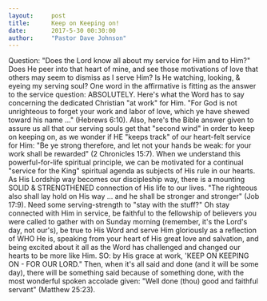 ```yaml
---
layout:     post
title:      Keep on Keeping on!
date:       2017-5-30 00:30:00
author:     "Pastor Dave Johnson"
---
```


Question: "Does the Lord know all about my service for Him and to Him?" Does He peer into that heart of mine, and see those motivations of love that others may seem to dismiss as I serve Him?  Is He watching, looking, & eyeing my serving soul?   One word in the affirmative is fitting as the answer to the service question: ABSOLUTELY. Here's what the Word has to say concerning the dedicated Christian "at work" for Him.   "For God is not unrighteous to forget your work and labor of love, which ye have shewed toward his name ..." (Hebrews 6:10).   Also, here's the Bible answer given to assure us all that our serving souls get that "second wind" in order to keep on keeping on, as we wonder if HE "keeps track" of our heart-felt service for Him:   "Be ye strong therefore, and let not your hands be weak: for your work shall be rewarded" (2 Chronicles 15:7).  When we understand this powerful-for-life spiritual principle, we can be motivated for a continual  "service for the King" spiritual agenda as subjects of His rule in our hearts.  As His Lordship way becomes our discipleship way, there is a mounting SOLID & STRENGTHENED  connection of His life to our lives.   "The righteous also shall lay hold on His way ... and he shall be stronger and stronger" (Job 17:9).   Need some serving-strength to "stay with the stuff?"   Oh stay connected with Him in service,  be faithful to the fellowship of believers you were called to gather with on Sunday morning (remember, it's the Lord's day, not our's), be true to His Word and serve Him gloriously as a reflection of WHO He is, speaking from your heart of His great love and salvation, and being excited about it all as the Word has challenged and changed our hearts to be more like Him.  SO: by His grace at work,  'KEEP ON KEEPING ON - FOR OUR LORD."  Then, when it's all said and done (and it will be some day), there will be something said because of something done, with the most wonderful spoken accolade given:  "Well done (thou) good and faithful servant" (Matthew 25:23).
